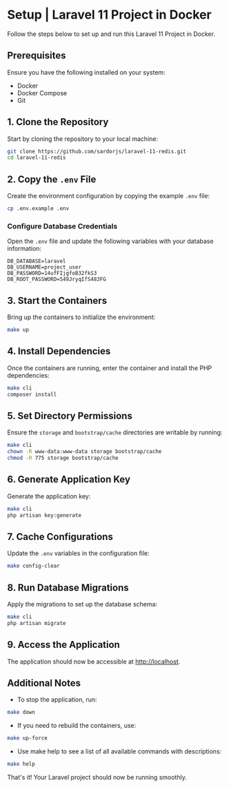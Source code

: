 # Setup | Laravel 11 Project in Docker

Follow the steps below to set up and run this Laravel 11 Project in Docker.

## Prerequisites

Ensure you have the following installed on your system:
- Docker
- Docker Compose
- Git

## 1. Clone the Repository

Start by cloning the repository to your local machine:

```bash
git clone https://github.com/sardorjs/laravel-11-redis.git
cd laravel-11-redis
```

## 2. Copy the `.env` File

Create the environment configuration by copying the example `.env` file:

```bash
cp .env.example .env
```

### Configure Database Credentials

Open the `.env` file and update the following variables with your database information:

```env
DB_DATABASE=laravel
DB_USERNAME=project_user
DB_PASSWORD=14ufFIjgfoB32fkS3
DB_ROOT_PASSWORD=549JryqIfS483FG
```

## 3. Start the Containers

Bring up the containers to initialize the environment:

```bash
make up
```



## 4. Install Dependencies

Once the containers are running, enter the container and install the PHP dependencies:

```bash
make cli
composer install
```

## 5. Set Directory Permissions

Ensure the `storage` and `bootstrap/cache` directories are writable by running:

```bash
make cli
chown -R www-data:www-data storage bootstrap/cache
chmod -R 775 storage bootstrap/cache
```

## 6. Generate Application Key

Generate the application key:

```bash
make cli
php artisan key:generate
```

## 7. Cache Configurations

Update the `.env` variables in the configuration file:

```bash
make config-clear
```

## 8. Run Database Migrations

Apply the migrations to set up the database schema:

```bash
make cli
php artisan migrate
```

## 9. Access the Application

The application should now be accessible at [http://localhost](http://localhost).

## Additional Notes

- To stop the application, run:

```bash
make down
```

- If you need to rebuild the containers, use:

```bash
make up-force
```

- Use make help to see a list of all available commands with descriptions:

```bash
make help
```

That's it! Your Laravel project should now be running smoothly.
